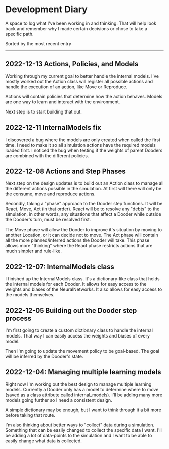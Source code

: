 # Development Diary

A space to log what I've been working in and thinking. That will help look back and remember why I made certain decisions or chose to take a specific path.

Sorted by the most recent entry

---

## 2022-12-13 Actions, Policies, and Models

Working through my current goal to better handle the internal models. I've mostly worked out the Action class will register all possible actions and handle the execution of an action, like Move or Reproduce.

Actions will contain policies that determine how the action behaves. Models are one way to learn and interact with the environment.

Next step is to start building that out.

## 2022-12-11 InternalModels fix

I discovered a bug where the models are only created when called the first time. I need to make it so all simulation actions have the required models loaded first. I noticed the bug when testing if the weights of parent Dooders are combined with the different policies.

## 2022-12-08 Actions and Step Phases

Next step on the design updates is to build out an Action class to manage all the different actions possible in the simulation. At first will there will only be the consume, move and reproduce actions.

Secondly, taking a "phase" approach to the Dooder step functions. It will be React, Move, Act (in that order). React will be to resolve any "debts" to the simulation, in other words, any situations that affect a Dooder while outside the Dooder's turn, must be resolved first.

The Move phase will allow the Dooder to improve it's situation by moving to another Location, or it can decide not to move. The Act phase will contain all the more planned/inferred actions the Dooder will take. This phase allows more "thinking" where the React phase restricts actions that are much simpler and rule-like.  

## 2022-12-07: InternalModels class

I finished up the InternalModels class. It's a dictionary-like class that holds the internal models for each Dooder. It allows for easy access to the weights and biases of the NeuralNetworks. It also allows for easy access to the models themselves.  

## 2022-12-05 Building out the Dooder step process

I'm first going to create a custom dictionary class to handle the internal models. That way I can easily access the weights and biases of every model.  

Then I'm going to update the movement policy to be goal-based. The goal will be inferred by the Dooder's state.  

## 2022-12-04: Managing multiple learning models

Right now I'm working out the best design to manage multiple learning models. Currently a Dooder only has a model to determine where to move (saved as a class attribute called internal_models). I'll be adding many more models going further so I need a consistent design.  

A simple dictionary may be enough, but I want to think through it a bit more before taking that route.

I'm also thinking about better ways to "collect" data during a simulation. Something that can be easily changed to collect the specific data I want. I'll be adding a lot of data-points to the simulation and I want to be able to easily change what data is collected.  

